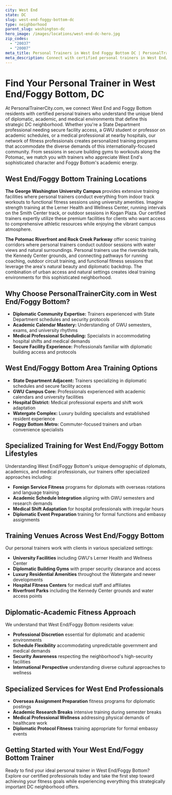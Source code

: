 ```yaml
---
city: West End
state: DC
slug: west-end-foggy-bottom-dc
type: neighborhood
parent_slug: washington-dc
hero_image: /images/locations/west-end-dc-hero.jpg
zip_codes:
  - "20037"
  - "20007"
meta_title: Personal Trainers in West End Foggy Bottom DC | PersonalTrainerCity.com
meta_description: Connect with certified personal trainers in West End/Foggy Bottom. Find fitness coaches for State Department professionals, GWU affiliates, and Foggy Bottom metro area workouts.
---
```


# Find Your Personal Trainer in West End/Foggy Bottom, DC

At PersonalTrainerCity.com, we connect West End and Foggy Bottom residents with certified personal trainers who understand the unique blend of diplomatic, academic, and medical environments that define this strategic DC neighborhood. Whether you're a State Department professional needing secure facility access, a GWU student or professor on academic schedules, or a medical professional at nearby hospitals, our network of fitness professionals creates personalized training programs that accommodate the diverse demands of this internationally-focused community. From sessions in secure building gyms to workouts along the Potomac, we match you with trainers who appreciate West End's sophisticated character and Foggy Bottom's academic energy.

## West End/Foggy Bottom Training Locations

**The George Washington University Campus** provides extensive training facilities where personal trainers conduct everything from indoor track workouts to functional fitness sessions using university amenities. Imagine strength training at the Lerner Health and Wellness Center, running intervals on the Smith Center track, or outdoor sessions in Kogan Plaza. Our certified trainers expertly utilize these premium facilities for clients who want access to comprehensive athletic resources while enjoying the vibrant campus atmosphere.

**The Potomac Riverfront and Rock Creek Parkway** offer scenic training corridors where personal trainers conduct outdoor sessions with water views and natural surroundings. Personal trainers use the riverside trails, the Kennedy Center grounds, and connecting pathways for running coaching, outdoor circuit training, and functional fitness sessions that leverage the area's natural beauty and diplomatic backdrop. The combination of urban access and natural settings creates ideal training environments for this sophisticated neighborhood.

## Why Choose PersonalTrainerCity.com in West End/Foggy Bottom?

*   **Diplomatic Community Expertise:** Trainers experienced with State Department schedules and security protocols
*   **Academic Calendar Mastery:** Understanding of GWU semesters, exams, and university rhythms
*   **Medical Professional Scheduling:** Specialists in accommodating hospital shifts and medical demands
*   **Secure Facility Experience:** Professionals familiar with diplomatic building access and protocols

## West End/Foggy Bottom Area Training Options

- **State Department Adjacent:** Trainers specializing in diplomatic schedules and secure facility access
- **GWU Campus Core:** Professionals experienced with academic calendars and university facilities
- **Hospital District:** Medical professional experts and shift work adaptation
- **Watergate Complex:** Luxury building specialists and established resident experience
- **Foggy Bottom Metro:** Commuter-focused trainers and urban convenience specialists

## Specialized Training for West End/Foggy Bottom Lifestyles

Understanding West End/Foggy Bottom's unique demographic of diplomats, academics, and medical professionals, our trainers offer specialized approaches including:

*   **Foreign Service Fitness** programs for diplomats with overseas rotations and language training
*   **Academic Schedule Integration** aligning with GWU semesters and research demands
*   **Medical Shift Adaptation** for hospital professionals with irregular hours
*   **Diplomatic Event Preparation** training for formal functions and embassy assignments

## Training Venues Across West End/Foggy Bottom

Our personal trainers work with clients in various specialized settings:
- **University Facilities** including GWU's Lerner Health and Wellness Center
- **Diplomatic Building Gyms** with proper security clearance and access
- **Luxury Residential Amenities** throughout the Watergate and newer developments
- **Hospital Fitness Centers** for medical staff and affiliates
- **Riverfront Parks** including the Kennedy Center grounds and water access points

## Diplomatic-Academic Fitness Approach

We understand that West End/Foggy Bottom residents value:
- **Professional Discretion** essential for diplomatic and academic environments
- **Schedule Flexibility** accommodating unpredictable government and medical demands
- **Security Awareness** respecting the neighborhood's high-security facilities
- **International Perspective** understanding diverse cultural approaches to wellness

## Specialized Services for West End Professionals

*   **Overseas Assignment Preparation** fitness programs for diplomatic postings
*   **Academic Research Breaks** intensive training during semester breaks
*   **Medical Professional Wellness** addressing physical demands of healthcare work
*   **Diplomatic Protocol Fitness** training appropriate for formal embassy events

## Getting Started with Your West End/Foggy Bottom Trainer

Ready to find your ideal personal trainer in West End/Foggy Bottom? Explore our certified professionals today and take the first step toward achieving your fitness goals while experiencing everything this strategically important DC neighborhood offers.